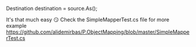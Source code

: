 Destination destination = source.As<Destination>();

It's that much easy 😏
Check the SimpleMapperTest.cs file for more example
  https://github.com/alidemirbas/P.ObjectMapping/blob/master/SimpleMapperTest.cs
